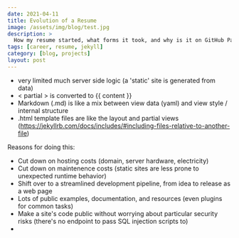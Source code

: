 ```yaml
---
date: 2021-04-11
title: Evolution of a Resume
image: /assets/img/blog/test.jpg
description: >
  How my resume started, what forms it took, and why is it on GitHub Pages now (and why yours should be too)
tags: [career, resume, jekyll]
category: [blog, projects]
layout: post
---
```


- very limited much server side logic (a 'static' site is generated from data)
- < partial > is converted to {{ content }}
- Markdown (.md) is like a mix between view data (yaml) and view style / internal structure
- .html template files are like the layout and partial views (https://jekyllrb.com/docs/includes/#including-files-relative-to-another-file)

Reasons for doing this:
- Cut down on hosting costs (domain, server hardware, electricity)
- Cut down on maintenence costs (static sites are less prone to unexpected runtime behavior)
- Shift over to a streamlined development pipeline, from idea to release as a web page
- Lots of public examples, documentation, and resources (even plugins for common tasks)
- Make a site's code public without worrying about particular security risks (there's no endpoint to pass SQL injection scripts to)
- 